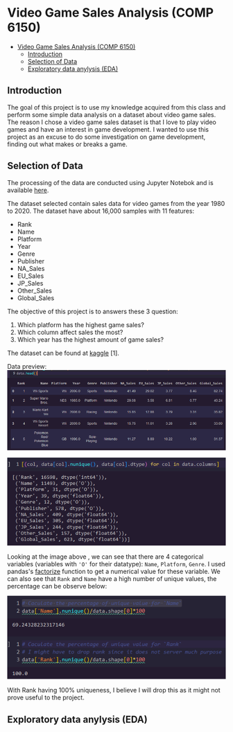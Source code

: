 # Video Game Sales Analysis (COMP 6150)

- [Video Game Sales Analysis (COMP 6150)](#video-game-sales-analysis-comp-6150)
	- [Introduction](#introduction)
	- [Selection of Data](#selection-of-data)
	- [Exploratory data anylysis (EDA)](#exploratory-data-anylysis-eda)

## Introduction

The goal of this project is to use my knowledge acquired from this class and perform some simple data analysis on a dataset about video game sales. The reason I chose a video game sales dataset is that I love to play video games and have an interest in game development. I wanted to use this project as an excuse to do some investigation on game development, finding out what makes or breaks a game.

## Selection of Data

The processing of the data are conducted using Jupyter Notebok and is available [here](code/VideoGameSales_Analysis.ipynb).

The dataset selected contain sales data for video games from the year 1980 to 2020. The dataset have about 16,000 samples with 11 features:

* Rank
* Name
* Platform
* Year
* Genre
* Publisher
* NA_Sales
* EU_Sales
* JP_Sales
* Other_Sales
* Global_Sales

The objective of this project is to answers these 3 question:
1. Which platform has the highest game sales?
2. Which column affect sales the most?
3. Which year has the highest amount of game sales?

The dataset can be found at [kaggle](https://www.kaggle.com/datasets/gregorut/videogamesales) [1].

Data preview:
![data screenshot](/graph/data-preview.png)

![data type screenshot](/graph/data-type.png)

Looking at the image above , we can see that there are 4 categorical variables (variables with `'O'` for their datatype): `Name`, `Platform`, `Genre`. I used pandas's [factorize](https://pandas.pydata.org/docs/reference/api/pandas.factorize.html) function to get a numerical value for these variable. We can also see that `Rank` and `Name` have a high number of unique values, the percentage can be observe below:

![percentage of unique values for column Rank and Name](/graph/name-rank-unique.png)

With Rank having 100% uniqueness, I believe I will drop this as it might not prove useful to the project.

## Exploratory data anylysis (EDA)


